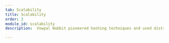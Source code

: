 ```yaml
---
tab: Scalability
title: Scalability
order: 2
module_id: scalability
description:  Vowpal Wabbit pioneered hashing techniques and used distributed out-of-core learning to achieve scalability and keep its memory footprint bounded independent of the training dataset.

---
```

